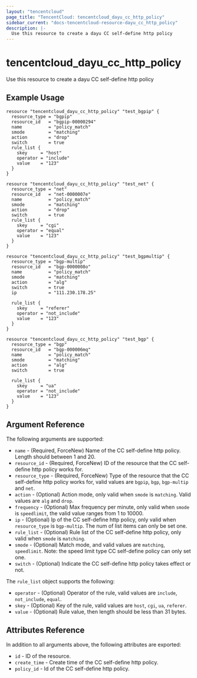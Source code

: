 ```yaml
---
layout: "tencentcloud"
page_title: "TencentCloud: tencentcloud_dayu_cc_http_policy"
sidebar_current: "docs-tencentcloud-resource-dayu_cc_http_policy"
description: |-
  Use this resource to create a dayu CC self-define http policy
---
```


# tencentcloud_dayu_cc_http_policy

Use this resource to create a dayu CC self-define http policy

## Example Usage

```hcl
resource "tencentcloud_dayu_cc_http_policy" "test_bgpip" {
  resource_type = "bgpip"
  resource_id   = "bgpip-00000294"
  name          = "policy_match"
  smode         = "matching"
  action        = "drop"
  switch        = true
  rule_list {
    skey     = "host"
    operator = "include"
    value    = "123"
  }
}

resource "tencentcloud_dayu_cc_http_policy" "test_net" {
  resource_type = "net"
  resource_id   = "net-0000007e"
  name          = "policy_match"
  smode         = "matching"
  action        = "drop"
  switch        = true
  rule_list {
    skey     = "cgi"
    operator = "equal"
    value    = "123"
  }
}

resource "tencentcloud_dayu_cc_http_policy" "test_bgpmultip" {
  resource_type = "bgp-multip"
  resource_id   = "bgp-0000008o"
  name          = "policy_match"
  smode         = "matching"
  action        = "alg"
  switch        = true
  ip            = "111.230.178.25"

  rule_list {
    skey     = "referer"
    operator = "not_include"
    value    = "123"
  }
}

resource "tencentcloud_dayu_cc_http_policy" "test_bgp" {
  resource_type = "bgp"
  resource_id   = "bgp-000006mq"
  name          = "policy_match"
  smode         = "matching"
  action        = "alg"
  switch        = true

  rule_list {
    skey     = "ua"
    operator = "not_include"
    value    = "123"
  }
}
```

## Argument Reference

The following arguments are supported:

* `name` - (Required, ForceNew) Name of the CC self-define http policy. Length should between 1 and 20.
* `resource_id` - (Required, ForceNew) ID of the resource that the CC self-define http policy works for.
* `resource_type` - (Required, ForceNew) Type of the resource that the CC self-define http policy works for, valid values are `bgpip`, `bgp`, `bgp-multip` and `net`.
* `action` - (Optional) Action mode, only valid when `smode` is `matching`. Valid values are `alg` and `drop`.
* `frequency` - (Optional) Max frequency per minute, only valid when `smode` is `speedlimit`, the valid value ranges from 1 to 10000.
* `ip` - (Optional) Ip of the CC self-define http policy, only valid when `resource_type` is `bgp-multip`. The num of list items can only be set one.
* `rule_list` - (Optional) Rule list of the CC self-define http policy,  only valid when `smode` is `matching`.
* `smode` - (Optional) Match mode, and valid values are `matching`, `speedlimit`. Note: the speed limit type CC self-define policy can only set one.
* `switch` - (Optional) Indicate the CC self-define http policy takes effect or not.

The `rule_list` object supports the following:

* `operator` - (Optional) Operator of the rule, valid values are `include`, `not_include`, `equal`.
* `skey` - (Optional) Key of the rule, valid values are `host`, `cgi`, `ua`, `referer`.
* `value` - (Optional) Rule value, then length should be less than 31 bytes.

## Attributes Reference

In addition to all arguments above, the following attributes are exported:

* `id` - ID of the resource.
* `create_time` - Create time of the CC self-define http policy.
* `policy_id` - Id of the CC self-define http policy.


